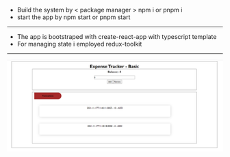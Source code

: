 - Build the system by < package manager > npm i or pnpm i
- start the app by npm start or pnpm start
---
- The app is bootstraped with create-react-app with typescript template
- For managing state i employed redux-toolkit

---
![screen](./Capture.PNG)